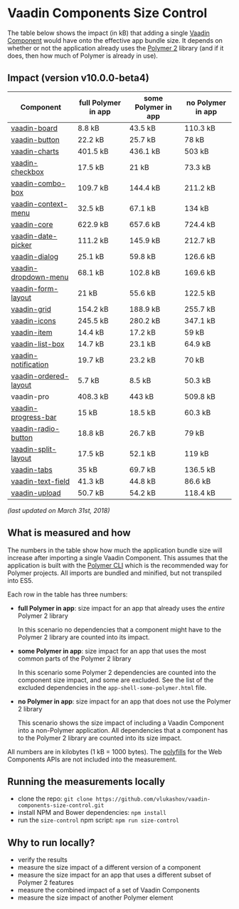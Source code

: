 # Vaadin Components Size Control

The table below shows the impact (in kB) that adding a single [Vaadin Component](https://vaadin.com/components) would have onto the effective app bundle size. It depends on whether or not the application already uses the [Polymer 2](https://www.polymer-project.org/) library (and if it does, then how much of Polymer is already in use).


## Impact (version v10.0.0-beta4)

| Component                   | full Polymer in app | some Polymer in app | no Polymer in app |
| --------------------------- | ------------------- | ------------------- | ----------------- |
| [vaadin-board][01]          | 8.8 kB              | 43.5 kB             | 110.3 kB          |
| [vaadin-button][02]         | 22.2 kB             | 25.7 kB             | 78 kB             |
| [vaadin-charts][03]         | 401.5 kB            | 436.1 kB            | 503 kB            |
| [vaadin-checkbox][04]       | 17.5 kB             | 21 kB               | 73.3 kB           |
| [vaadin-combo-box][05]      | 109.7 kB            | 144.4 kB            | 211.2 kB          |
| [vaadin-context-menu][06]   | 32.5 kB             | 67.1 kB             | 134 kB            |
| [vaadin-core][07]           | 622.9 kB            | 657.6 kB            | 724.4 kB          |
| [vaadin-date-picker][08]    | 111.2 kB            | 145.9 kB            | 212.7 kB          |
| [vaadin-dialog][09]         | 25.1 kB             | 59.8 kB             | 126.6 kB          |
| [vaadin-dropdown-menu][10]  | 68.1 kB             | 102.8 kB            | 169.6 kB          |
| [vaadin-form-layout][11]    | 21 kB               | 55.6 kB             | 122.5 kB          |
| [vaadin-grid][12]           | 154.2 kB            | 188.9 kB            | 255.7 kB          |
| [vaadin-icons][13]          | 245.5 kB            | 280.2 kB            | 347.1 kB          |
| [vaadin-item][14]           | 14.4 kB             | 17.2 kB             | 59 kB             |
| [vaadin-list-box][15]       | 14.7 kB             | 23.1 kB             | 64.9 kB           |
| [vaadin-notification][16]   | 19.7 kB             | 23.2 kB             | 70 kB             |
| [vaadin-ordered-layout][17] | 5.7 kB              | 8.5 kB              | 50.3 kB           |
| vaadin-pro                  | 408.3 kB            | 443 kB              | 509.8 kB          |
| [vaadin-progress-bar][19]   | 15 kB               | 18.5 kB             | 60.3 kB           |
| [vaadin-radio-button][20]   | 18.8 kB             | 26.7 kB             | 79 kB             |
| [vaadin-split-layout][21]   | 17.5 kB             | 52.1 kB             | 119 kB            |
| [vaadin-tabs][22]           | 35 kB               | 69.7 kB             | 136.5 kB          |
| [vaadin-text-field][23]     | 41.3 kB             | 44.8 kB             | 86.6 kB           |
| [vaadin-upload][24]         | 50.7 kB             | 54.2 kB             | 118.4 kB          |

[01]: https://github.com/vaadin/vaadin-board (see the <vaadin-board> repo on GitHub)
[02]: https://github.com/vaadin/vaadin-button (see the <vaadin-button> repo on GitHub)
[03]: https://github.com/vaadin/vaadin-charts (see the <vaadin-charts> repo on GitHub)
[04]: https://github.com/vaadin/vaadin-checkbox (see the <vaadin-checkbox> repo on GitHub)
[05]: https://github.com/vaadin/vaadin-combo-box (see the <vaadin-combo-box> repo on GitHub)
[06]: https://github.com/vaadin/vaadin-context-menu (see the <vaadin-context-menu> repo on GitHub)
[07]: https://github.com/vaadin/vaadin-core (see the <vaadin-core> repo on GitHub)
[08]: https://github.com/vaadin/vaadin-date-picker (see the <vaadin-date-picker> repo on GitHub)
[09]: https://github.com/vaadin/vaadin-dialog (see the <vaadin-dialog> repo on GitHub)
[10]: https://github.com/vaadin/vaadin-dropdown-menu (see the <vaadin-dropdown-menu> repo on GitHub)
[11]: https://github.com/vaadin/vaadin-form-layout (see the <vaadin-form-layout> repo on GitHub)
[12]: https://github.com/vaadin/vaadin-grid (see the <vaadin-grid> repo on GitHub)
[13]: https://github.com/vaadin/vaadin-icons (see the <vaadin-icons> repo on GitHub)
[14]: https://github.com/vaadin/vaadin-item (see the <vaadin-item> repo on GitHub)
[15]: https://github.com/vaadin/vaadin-list-box (see the <vaadin-list-box> repo on GitHub)
[16]: https://github.com/vaadin/vaadin-notification (see the <vaadin-notification> repo on GitHub)
[17]: https://github.com/vaadin/vaadin-ordered-layout (see the <vaadin-ordered-layout> repo on GitHub)
[18]: undefined (see the <vaadin-pro> repo on GitHub)
[19]: https://github.com/vaadin/vaadin-progress-bar (see the <vaadin-progress-bar> repo on GitHub)
[20]: https://github.com/vaadin/vaadin-radio-button (see the <vaadin-radio-button> repo on GitHub)
[21]: https://github.com/vaadin/vaadin-split-layout (see the <vaadin-split-layout> repo on GitHub)
[22]: https://github.com/vaadin/vaadin-tabs (see the <vaadin-tabs> repo on GitHub)
[23]: https://github.com/vaadin/vaadin-text-field (see the <vaadin-text-field> repo on GitHub)
[24]: https://github.com/vaadin/vaadin-upload (see the <vaadin-upload> repo on GitHub)

_(last updated on March 31st, 2018)_


## What is measured and how

The numbers in the table show how much the application bundle size will increase after importing a single Vaadin Component. This assumes that the application is built with the [Polymer CLI](https://www.polymer-project.org/2.0/docs/tools/polymer-cli) which is the recommended way for Polymer projects. All imports are bundled and minified, but not transpiled into ES5.

Each row in the table has three numbers:
 - **full Polymer in app**: size impact for an app that already uses the _entire_ Polymer 2 library

    In this scenario no dependencies that a component might have to the Polymer 2 library are counted into its impact.

 - **some Polymer in app**: size impact for an app that uses the most common parts of the Polymer 2 library

    In this scenario some Polymer 2 dependencies are counted into the component size impact, and some are excluded. See the list of the excluded dependencies in the `app-shell-some-polymer.html` file.

 - **no Polymer in app**: size impact for an app that does not use the Polymer 2 library

    This scenario shows the size impact of including a Vaadin Component into a non-Polymer application. All dependencies that a component has to the Polymer 2 library are counted into its size impact.


All numbers are in kilobytes (1 kB = 1000 bytes). The [polyfills](https://github.com/webcomponents/webcomponentsjs) for the Web Components APIs are not included into the measurement.


## Running the measurements locally

 - clone the repo: `git clone https://github.com/vlukashov/vaadin-components-size-control.git`
 - install NPM and Bower dependencies: `npm install`
 - run the `size-control` npm script: `npm run size-control`


## Why to run locally?

 - verify the results
 - measure the size impact of a different version of a component
 - measure the size impact for an app that uses a different subset of Polymer 2 features
 - measure the combined impact of a set of Vaadin Components
 - measure the size impact of another Polymer element
